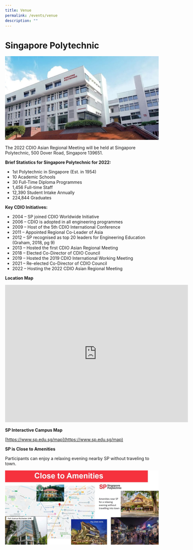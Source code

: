 ```yaml
---
title: Venue
permalink: /events/venue
description: ""
---
```

# Singapore Polytechnic

![](/images/sp-splash.jpg)

The 2022 CDIO Asian Regional Meeting will be held at Singapore Polytechnic, 500 Dover Road, Singapore 139651.

**Brief Statistics for Singapore Polytechnic for 2022:**

* 1st Polytechnic in Singapore (Est. in 1954)
* 10 Academic Schools
* 30 Full-Time Diploma Programmes
* 1,456 Full-time Staff
* 12,390 Student Intake Annually
* 224,844 Graduates

**Key CDIO Initiatives:**

* 2004 – SP joined CDIO Worldwide Initiative
* 2006 – CDIO is adopted in all engineering programmes
* 2009 – Host of the 5th CDIO International Conference
* 2011 – Appointed Regional Co-Leader of Asia
* 2012 – SP recognised as top 20 leaders for Engineering Education (Graham, 2018, pg 9)
* 2013 – Hosted the first CDIO Asian Regional Meeting
* 2018 – Elected Co-Director of CDIO Council
* 2019 – Hosted the 2019 CDIO International Working Meeting
* 2021 – Re-elected Co-Director of CDIO Council
* 2022 – Hosting the 2022 CDIO Asian Regional Meeting

**Location Map**

<iframe src="https://www.google.com/maps/embed?pb=!1m18!1m12!1m3!1d1994.3880306164654!2d103.7781489578605!3d1.309659431271658!2m3!1f0!2f0!3f0!3m2!1i1024!2i768!4f13.1!3m3!1m2!1s0x31da1a602ff17c15%3A0xa9545dd23993859e!2sSingapore%20Polytechnic!5e0!3m2!1sen!2ssg!4v1647225900003!5m2!1sen!2ssg" width="600" height="450" style="border:0;" allowfullscreen="" loading="lazy"></iframe>

**SP Interactive Campus Map**

[https://www.sp.edu.sg/map](https://www.sp.edu.sg/map)

**SP is Close to Amenities**

Participants can enjoy a relaxing evening nearby SP without traveling to town.

![](/images/sp-amenities.jpg)